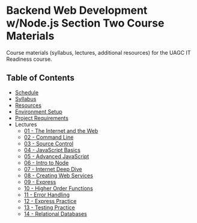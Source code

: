 # Backend Web Development w/Node.js Section Two Course Materials

Course materials (syllabus, lectures, additional resources) for the UAGC IT Readiness course.

## Table of Contents

- [Schedule](schedule.md)
- [Syllabus](syllabus.md)
- [Resources](resources.md)
- [Environment Setup](environment.md)
- [Project Requirements](finalproject.md)
- Lectures
  - [01 - The Internet and the Web](/lectures/01-the-internet-and-the-web/README.md)
  - [02 - Command Line](/lectures/02-command-line/README.md)
  - [03 - Source Control](/lectures/03-source-control/README.md)
  - [04 - JavaScript Basics](/lectures/04-javascript-basics/README.md)
  - [05 - Advanced JavaScript](/lectures/05-advanced-javascript/README.md)
  - [06 - Intro to Node](/lectures/06-intro-to-node/README.md)
  - [07 - Internet Deep Dive](/lectures/07-internet-deep-dive/README.md)
  - [08 - Creating Web Services](/lectures/08-creating-web-services/README.md)
  - [09 - Express](/lectures/09-express/README.md)
  - [10 - Higher Order Functions](/lectures/10-higher-order-functions/README.md)
  - [11 - Error Handling](/lectures/11-error-handling/README.md)
  - [12 - Express Practice](/lectures/12-express-practice/README.md)
  - [13 - Testing Practice](/lectures/13-testing-practice/README.md)
  - [14 - Relational Databases](/lectures/14-relational-databases/README.md)
